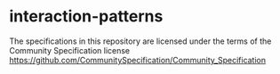 # interaction-patterns
The specifications in this repository are licensed under the terms of the Community Specification license https://github.com/CommunitySpecification/Community_Specification
